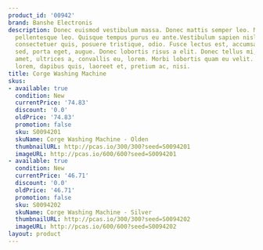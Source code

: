 ```yaml
---
product_id: '00942'
brand: Banshe Electronis
description: Donec euismod vestibulum massa. Donec mattis semper leo. Mauris vulputate
  pellentesque leo. Quisque tempus purus eu ante.Vestibulum sapien nisl, ornare auctor,
  consectetuer quis, posuere tristique, odio. Fusce lectus est, accumsan ac, bibendum
  sed, porta eget, augue. Donec lobortis risus a elit. Donec tellus mi, luctus sit
  amet, ultrices a, convallis eu, lorem. Morbi lobortis quam eu velit. Curabitur augue
  lorem, dapibus quis, laoreet et, pretium ac, nisi.
title: Corge Washing Machine
skus:
- available: true
  condition: New
  currentPrice: '74.83'
  discount: '0.0'
  oldPrice: '74.83'
  promotion: false
  sku: S0094201
  skuName: Corge Washing Machine - Olden
  thumbnailURL: http://pcas.io/300/300?seed=S0094201
  imageURL: http://pcas.io/600/600?seed=S0094201
- available: true
  condition: New
  currentPrice: '46.71'
  discount: '0.0'
  oldPrice: '46.71'
  promotion: false
  sku: S0094202
  skuName: Corge Washing Machine - Silver
  thumbnailURL: http://pcas.io/300/300?seed=S0094202
  imageURL: http://pcas.io/600/600?seed=S0094202
layout: product
---
```

